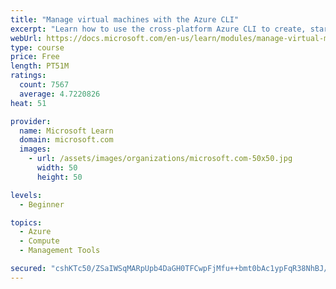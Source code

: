 ```yaml
---
title: "Manage virtual machines with the Azure CLI"
excerpt: "Learn how to use the cross-platform Azure CLI to create, start, stop, and perform other management tasks related to virtual machines in Azure."
webUrl: https://docs.microsoft.com/en-us/learn/modules/manage-virtual-machines-with-azure-cli/
type: course
price: Free
length: PT51M
ratings:
  count: 7567
  average: 4.7220826
heat: 51

provider:
  name: Microsoft Learn
  domain: microsoft.com
  images:
    - url: /assets/images/organizations/microsoft.com-50x50.jpg
      width: 50
      height: 50

levels:
  - Beginner

topics:
  - Azure
  - Compute
  - Management Tools

secured: "cshKTc50/ZSaIWSqMARpUpb4DaGH0TFCwpFjMfu++bmt0bAc1ypFqR38NhBJ/Ku0vUTCunLjGC1V5AtVeUZn0vQJqZk3G7BcNbOq0MUjA6lwmzmlnyNOzpxuuyL2hScsVGG4v+J/2KKHNZl8g0bb80SOK+tKajZZ7ekQm76qbny/cDtm/gIcs8e79jMC510MLDANkYDvBi0Rwu8jwvPnO/HhzYq04iy65uvrKCR46/9U7ZMTvIgdZWyjDKAyfumUIOlNUV0yj3+GEv/e3DCmmMjP9YoBQDEgGi5XHXgnvbF8xqlG5FwK9h6+lMRA1VZIV4Ge4c1lxFEHBKCOf36QaDM/oNhtED4M6yyXKU9ivOlxbZLxB49UxnYXmbi930fnjcgftLPUZtWPK1C3/y2DwIbW0dgH8Zj+aGB8sLNOW0w=;x4Q4MlqJlUleVbG/9A4QVg=="
---
```


